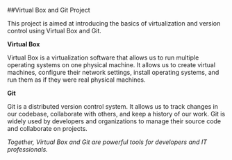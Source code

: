 ##Virtual Box and Git Project

This project is aimed at introducing the basics of virtualization and version control using Virtual Box and Git.

**Virtual Box**

Virtual Box is a virtualization software that allows us to run multiple operating systems on one physical machine. It allows us to create virtual machines, configure their network settings, install operating systems, and run them as if they were real physical machines.

**Git**

Git is a distributed version control system. It allows us to track changes in our codebase, collaborate with others, and keep a history of our work. Git is widely used by developers and organizations to manage their source code and collaborate on projects.

*Together, Virtual Box and Git are powerful tools for developers and IT professionals.*
